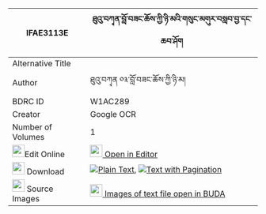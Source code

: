 |IFAE3113E|ཐུའུ་བཀྭན་བློ་བཟང་ཆོས་ཀྱི་ཉི་མའི་གསུང་མགུར་བསླབ་བྱ་དང་ཆབ་ཤོག 
| --- | --- 
|Alternative Title |
|Author| ཐུའུ་བཀྭན ༠༣་བློ་བཟང་ཆོས་ཀྱི་ཉི་མ།
|BDRC ID | W1AC289
|Creator | Google OCR
|Number of Volumes| 1
|<img width="25" src="https://img.icons8.com/color/25/000000/edit-property.png">Edit Online| [<img width="25" src="https://avatars.githubusercontent.com/u/45091458?s=200&v=4"> Open in Editor](http://editor.openpecha.org/IFAE3113E)
|<img width="25" src="https://img.icons8.com/fluent/48/000000/download-2.png"/>  Download | [![](https://img.icons8.com/color/20/000000/txt.png)Plain Text](https://github.com/Openpecha/IFAE3113E/releases/download/v1/tu'u_ken_lozang_cho_kyi_nyima__plain_IFAE3113E.zip), [![](https://img.icons8.com/color/20/000000/txt.png)Text with Pagination](https://github.com/Openpecha/IFAE3113E/releases/download/v1/tu'u_ken_lozang_cho_kyi_nyima__pages_IFAE3113E.zip)
|<img width="25" src="https://img.icons8.com/plasticine/100/000000/pictures-folder.png"/>  Source Images | [<img width="25" src="https://library.bdrc.io/icons/BUDA-small.svg"> Images of text file open in BUDA](https://library.bdrc.io/show/bdr:W1AC289)